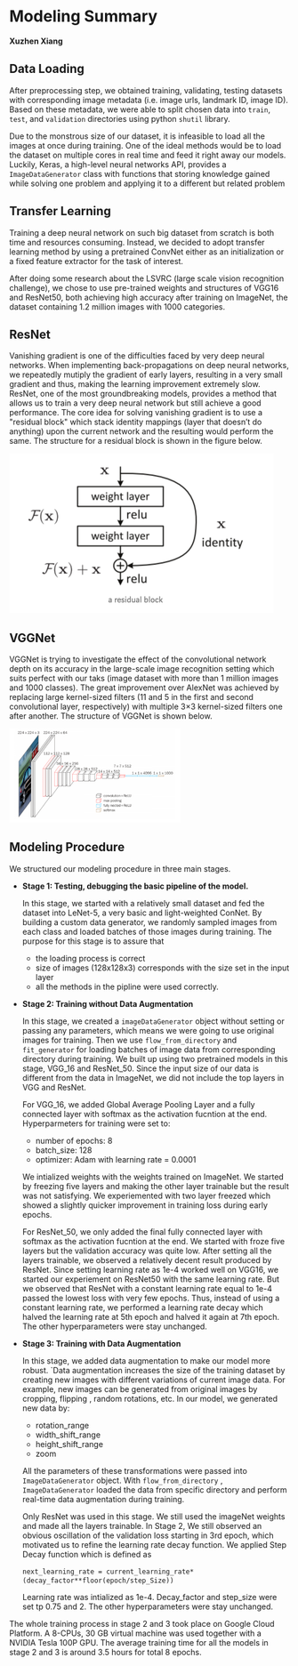 # Modeling Summary

**Xuzhen Xiang**



## Data Loading

After preprocessing step, we obtained training, validating, testing datasets with corresponding image metadata (i.e. image urls, landmark ID, image ID). Based on these metadata, we were able to split chosen data into `train`, `test`, and `validation` directories using python `shutil` library.

Due to the monstrous size of our dataset, it is infeasible to load all the images at once during training. One of the ideal methods would be to load the dataset on multiple cores in real time and feed it right away our models. Luckily, Keras, a high-level neural networks API, provides a  `ImageDataGenerator` class with functions that storing knowledge gained while solving one problem and applying it to a different but related problem



## Transfer Learning

Training a deep neural network on such big dataset from scratch is both time and resources consuming. Instead, we decided to adopt transfer learning method by using a pretrained ConvNet either as an initialization or a fixed feature extractor for the task of interest. 

After doing some research about the LSVRC (large scale vision recognition challenge), we chose to use pre-trained weights and structures of  VGG16 and ResNet50, both achieving high accuracy after training on ImageNet, the dataset containing 1.2 million images with 1000 categories.



## ResNet

Vanishing gradient is one of the difficulties faced by very deep neural networks. When implementing back-propagations on deep neural networks, we repeatedly mutiply the gradient of early layers, resulting in a very small gradient and thus, making the learning improvement extremely slow. ResNet, one of the most groundbreaking models, provides a method that allows us to train a very deep neural network but still achieve a good performance. The core idea for solving vanishing gradient is to use a "residual block" which  stack identity mappings (layer that doesn’t do anything) upon the current network and the resulting would perform the same. The structure for a residual block is shown in the figure below. 

<img src="resnet.png" alt="resnet" style="zoom:50%;" />

## VGGNet

VGGNet is trying to investigate the effect of the convolutional network depth on its accuracy in the large-scale image recognition setting which suits perfect with our taks (image dataset with more than 1 million images and 1000 classes). The great improvement over AlexNet was achieved by replacing large kernel-sized  filters (11 and 5 in the first and second convolutional layer,  respectively) with multiple 3×3 kernel-sized filters one after another. The structure of VGGNet is shown below. 

<img src="vgg16.png" alt="vgg16" style="zoom:30%;" />





## Modeling Procedure

We structured our modeling procedure in three main stages.

- **Stage 1: Testing, debugging the basic pipeline of the model.**

  In this stage, we started with a relatively small dataset and fed the dataset into LeNet-5, a very basic and light-weighted ConNet. By building a custom data generator, we randomly sampled images from each class and loaded batches of those images during training. The purpose for this stage is to assure that

  - the loading process is correct
  - size of images (128x128x3) corresponds with the size set in the input layer
  - all the methods in the pipline were used correctly. 

- **Stage 2: Training without Data Augmentation**

  In this stage, we created a `imageDataGenerator` object without setting or passing any parameters, which means we were going to use original images for training. Then we use `flow_from_directory` and `fit_generator` for loading batches of image data from corresponding directory during training. We built up using two pretrained models in this stage, VGG_16 and ResNet_50. Since the input size of our data is different from the data in ImageNet, we did not include the top layers in VGG and ResNet. 

  

  For VGG_16, we added Global Average Pooling Layer and a fully connected layer with softmax as the activation fucntion at the end. Hyperparmeters for training were set to:

  - number of epochs: 8
  - batch_size: 128
  - optimizer: Adam with learning rate = 0.0001

  We intialized weights with the weights trained on ImageNet. We started by freezing five layers and making the other layer trainable but the result was not satisfying. We experiemented with two layer freezed which showed a slightly quicker improvement in training loss during early epochs. 

  

  For ResNet_50, we only added the final fully connected layer with softmax as the activation fucntion at the end. We started with froze five layers but the validation accuracy was quite low. After setting all the layers trainable, we observed a relatively decent result produced by ResNet. Since setting learning rate as 1e-4 worked well on VGG16, we started our experiement on ResNet50 with the same learning rate. But we observed that ResNet with a constant learning rate equal to 1e-4 passed the lowest loss with very few epochs. Thus, instead of using a constant learning rate, we performed a learning rate decay which halved the learning rate at 5th epoch and halved it again at 7th epoch. The other hyperparameters were stay unchanged. 

  

- **Stage 3: Training with Data Augmentation**

  In this stage, we added data augmentation to make our model more robust. `Data augmentation increases the size of the training dataset by creating new images with different variations of current image data. For example, new images can be generated from original images by cropping, flipping , random rotations, etc. In our model, we generated new data by:

  - rotation_range 
  - width_shift_range
  - height_shift_range
  - zoom

  All the parameters of these transformations were passed into `ImageDataGenerator` object. With `flow_from_directory` ,  `ImageDataGenerator` loaded the data from specific directory and perform real-time data augmentation during training. 

  Only ResNet was used in this stage. We still used the imageNet weights and made all the layers trainable. In Stage 2, We still observed an obvious oscillation of the validation loss starting in 3rd epoch, which motivated us to refine the learning rate decay function. We applied Step Decay function which is defined as 

  ```
  next_learning_rate = current_learning_rate*(decay_factor**floor(epoch/step_Size))
  ```
  
  Learning rate was intialized as 1e-4. Decay_factor and step_size were set tp 0.75 and 2. The other hyperparameters were stay unchanged. 



The whole training process in stage 2 and 3 took place on Google Cloud Platform. A 8-CPUs, 30 GB virtual machine was used together with a NVIDIA Tesla 100P GPU. The average training time for all the models in stage 2 and 3 is around 3.5 hours for total 8 epochs. 